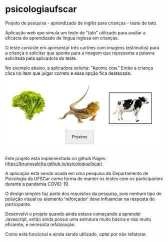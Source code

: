 # psicologiaufscar
Projeto de pesquisa - aprendizado de inglês para crianças - teste de tato.

Aplicação web que simula um teste de "tato" utilizado para avaliar a eficácia do aprendizado de língua inglesa em crianças.

O teste consiste em apresentar três cartões com imagens (estímulos) para a criança e solicitar que aponte para a imagem que representa a palavra solicitada pela aplicadora do teste.

No exemplo abaixo, a aplicadora solicita: "Aponte cow." Então a criança clica no item que julgar correto e essa opção fica destacada.

<img src="./preview.png">

Este projeto está implementado no github Pages: https://brunovaletta.github.io/psicologiaufscar/

A aplicação está sendo usada em uma pesquisa do Departamento de Psicologia da UFSCar como forma de manter os testes com os participantes durante a pandemia COVID-19.

O design simples faz parte dos requisitos da pesquisa, pois nenhum tipo de poluição visual ou elemento 'reforçador' deve influenciar na resposta do participante.

Desenvolvi o projeto quando ainda estava começando a aprender Javascript, então ainda possui uma estrutura muito básica e não muito eficiente, e necessita refatoração. 

Como está funcional e ainda sendo utilizado, optei por não refatorar.
